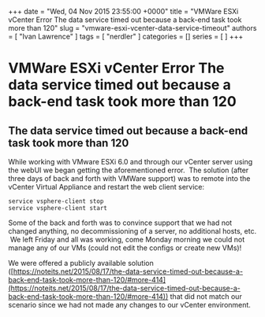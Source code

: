 +++
date = "Wed, 04 Nov 2015 23:55:00 +0000"
title = "VMWare ESXi vCenter Error The data service timed out because a back-end task took more than 120"
slug = "vmware-esxi-vcenter-data-service-timeout"
authors = [ "Ivan Lawrence" ]
tags = [ "nerdler" ]
categories = []
series = [ ]
+++

# VMWare ESXi vCenter Error The data service timed out because a back-end task took more than 120

The data service timed out because a back-end task took more than 120
---------------------------------------------------------------------

While working with VMware ESXi 6.0 and through our vCenter server using the webUI we began getting the aforementioned error.  The solution (after three days of back and forth with VMWare support) was to remote into the vCenter Virtual Appliance and restart the web client service:

`service vsphere-client stop`  
`service vsphere-client start`

  

Some of the back and forth was to convince support that we had not changed anything, no decommissioning of a server, no additional hosts, etc.  We left Friday and all was working, come Monday morning we could not manage any of our VMs (could not edit the configs or create new VMs)!

  

We were offered a publicly available solution ([https://noteits.net/2015/08/17/the-data-service-timed-out-because-a-back-end-task-took-more-than-120/#more-414](https://noteits.net/2015/08/17/the-data-service-timed-out-because-a-back-end-task-took-more-than-120/#more-414)) that did not match our scenario since we had not made any changes to our vCenter environment.